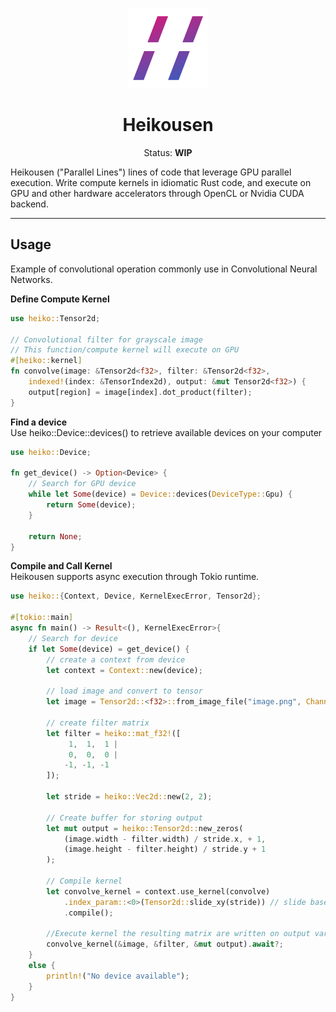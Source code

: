 <p align="center">
  <img src="assets/logo.svg" width=128 height=128/>
</p>
<h1 align="center">Heikousen</h1>

<p align="center">
Status: <b>WIP</b>
</p>

<p>Heikousen ("Parallel Lines") lines of code that leverage GPU parallel execution.
Write compute kernels in idiomatic Rust code, and execute on GPU and other hardware accelerators through OpenCL or Nvidia CUDA backend.</p>

---

## Usage
Example of convolutional operation commonly use in Convolutional Neural Networks.

**Define Compute Kernel**<br>


```rust
use heiko::Tensor2d;

// Convolutional filter for grayscale image
// This function/compute kernel will execute on GPU
#[heiko::kernel]
fn convolve(image: &Tensor2d<f32>, filter: &Tensor2d<f32>,
    indexed!(index: &TensorIndex2d), output: &mut Tensor2d<f32>) {
    output[region] = image[index].dot_product(filter);
}
```

**Find a device**<br>
Use heiko::Device::devices() to retrieve available devices on your computer

```rust
use heiko::Device;

fn get_device() -> Option<Device> {
    // Search for GPU device
    while let Some(device) = Device::devices(DeviceType::Gpu) {
        return Some(device);
    }

    return None;
}
```

**Compile and Call Kernel**<br>
Heikousen supports async execution through Tokio runtime.

```rust
use heiko::{Context, Device, KernelExecError, Tensor2d};

#[tokio::main]
async fn main() -> Result<(), KernelExecError>{
    // Search for device
    if let Some(device) = get_device() {
        // create a context from device
        let context = Context::new(device);

        // load image and convert to tensor
        let image = Tensor2d::<f32>::from_image_file("image.png", Channel::Lightness);
        
        // create filter matrix
        let filter = heiko::mat_f32!([
             1,  1,  1 |
             0,  0,  0 |
            -1, -1, -1 
        ]);

        let stride = heiko::Vec2d::new(2, 2);

        // Create buffer for storing output
        let mut output = heiko::Tensor2d::new_zeros(
            (image.width - filter.width) / stride.x, + 1, 
            (image.height - filter.height) / stride.y + 1
        );

        // Compile kernel
        let convolve_kernel = context.use_kernel(convolve)
            .index_param::<0>(Tensor2d::slide_xy(stride)) // slide based on first parameter
            .compile();

        //Execute kernel the resulting matrix are written on output variable
        convolve_kernel(&image, &filter, &mut output).await?;
    }
    else {
        println!("No device available");
    }
}

```